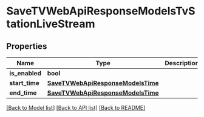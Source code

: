 # SaveTVWebApiResponseModelsTvStationLiveStream

## Properties
Name | Type | Description | Notes
------------ | ------------- | ------------- | -------------
**is_enabled** | **bool** |  | [optional] 
**start_time** | [**SaveTVWebApiResponseModelsTime**](SaveTVWebApiResponseModelsTime.md) |  | [optional] 
**end_time** | [**SaveTVWebApiResponseModelsTime**](SaveTVWebApiResponseModelsTime.md) |  | [optional] 

[[Back to Model list]](../README.md#documentation-for-models) [[Back to API list]](../README.md#documentation-for-api-endpoints) [[Back to README]](../README.md)


